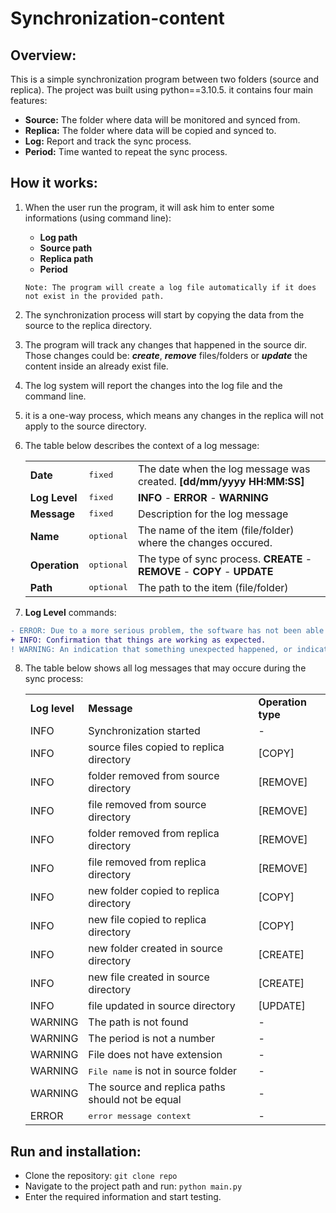 # Synchronization-content
## Overview:
This is a simple synchronization program between two folders (source and replica). The project was built using python==3.10.5. it contains four main features:
  - **Source:** The folder where data will be monitored and synced from.
  - **Replica:** The folder where data will be copied and synced to.
  - **Log:** Report and track the sync process.
  - **Period:** Time wanted to repeat the sync process.

## How it works:
1. When the user run the program, it will ask him to enter some informations (using command line):
   - **Log path** 
   - **Source path**
   - **Replica path**
   - **Period**
  
    `Note: The program will create a log file automatically if it does not exist in the provided path.`
 2. The synchronization process will start by copying the data from the source to the replica directory.
 3. The program will track any changes that happened in the source dir. Those changes could be: ***create***, ***remove*** files/folders or ***update*** the content inside an already exist file.
 4. The log system will report the changes into the log file and the command line.
 5. it is a one-way process, which means any changes in the replica will not apply to the source directory.
 6. The table below describes the context of a log message:
     
     <table>
        <tr>
          <td><b>Date</b></td>
          <td><tt>fixed</tt></td>
          <td>The date when the log message was created. <b>[dd/mm/yyyy HH:MM:SS]</b></td>
        </tr>
        <tr>
          <td><b>Log Level</b></td>
          <td><tt>fixed</tt></td>
          <td><b>INFO</b> - <b>ERROR</b> - <b>WARNING</b></td>
        </tr>
        <tr>
          <td><b>Message</b></td>
          <td><tt>fixed</tt></td>
          <td>Description for the log message</td>
        </tr>
        <tr>
          <td><b>Name</b></td>
          <td><tt>optional</tt></td>
          <td>The name of the item (file/folder) where the changes occured.</td>
        </tr>
        <tr>
          <td><b>Operation</b></td>
          <td><tt>optional</tt></td>
          <td>The type of sync process. <b>CREATE</b> - <b>REMOVE</b> - <b>COPY</b> - <b>UPDATE</b></td>
        </tr>
        <tr>
          <td><b>Path</b></td>
          <td><tt>optional</tt></td>
          <td>The path to the item (file/folder)</td>
        </tr>
    </table>
  
7. **Log Level** commands:
```diff
- ERROR: Due to a more serious problem, the software has not been able to perform some function.
+ INFO: Confirmation that things are working as expected.
! WARNING: An indication that something unexpected happened, or indicative of some problem in the near future.The software is still working as expected.
```
8. The table below shows all log messages that may occure during the sync process:
   
   <table>
     <tr>
        <td><b>Log level</b></td>
        <td><b>Message</b></td>
        <td><b>Operation type</b></td>
      </tr>
      <tr>
          <td>INFO</td>
          <td>Synchronization started</td>
          <td>-</td>
        </tr>
        <tr>
          <td>INFO</td>
          <td>source files copied to replica directory</td>
          <td>[COPY]</td>
        </tr>
        <tr>
          <td>INFO</td>
          <td>folder removed from source directory</td>
          <td>[REMOVE]</td>
        </tr>
        <tr>
          <td>INFO</td>
          <td>file removed from source directory</td>
          <td>[REMOVE]</td>
        </tr>
        <tr>
          <td>INFO</td>
          <td>folder removed from replica directory</td>
          <td>[REMOVE]</td>
        </tr>
        <tr>
          <td>INFO</td>
          <td>file removed from replica directory</td>
          <td>[REMOVE]</td>
        </tr>
        <tr>
          <td>INFO</td>
          <td>new folder copied to replica directory</td>
          <td>[COPY]</td>
        </tr>
        <tr>
          <td>INFO</td>
          <td>new file copied to replica directory</td>
          <td>[COPY]</td>
        </tr>
        <tr>
          <td>INFO</td>
          <td>new folder created in source directory</td>
          <td>[CREATE]</td>
        </tr>
        <tr>
          <td>INFO</td>
          <td>new file created in source directory</td>
          <td>[CREATE]</td>
        </tr>
        <tr>
          <td>INFO</td>
          <td>file updated in source directory</td>
          <td>[UPDATE]</td>
        </tr>
        <tr>
          <td>WARNING</td>
          <td>The path is not found</td>
          <td>-</td>
        </tr>
        <tr>
          <td>WARNING</td>
          <td>The period is not a number</td>
          <td>-</td>
        </tr>
        <tr>
          <td>WARNING</td>
          <td>File does not have extension</td>
          <td>-</td>
        </tr>
        <tr>
          <td>WARNING</td>
          <td><tt>File name</tt> is not in source folder</td>
          <td>-</td>
        </tr>
        <tr>
          <td>WARNING</td>
          <td>The source and replica paths should not be equal</td>
          <td>-</td>
        </tr>
        <tr>
          <td>ERROR</td>
          <td><tt>error message context</tt></td>
          <td>-</td>
        </tr>
    </table>
    
 ## Run and installation:
 - Clone the repository: `git clone repo`
 - Navigate to the project path and run: `python main.py`
 - Enter the required information and start testing.

